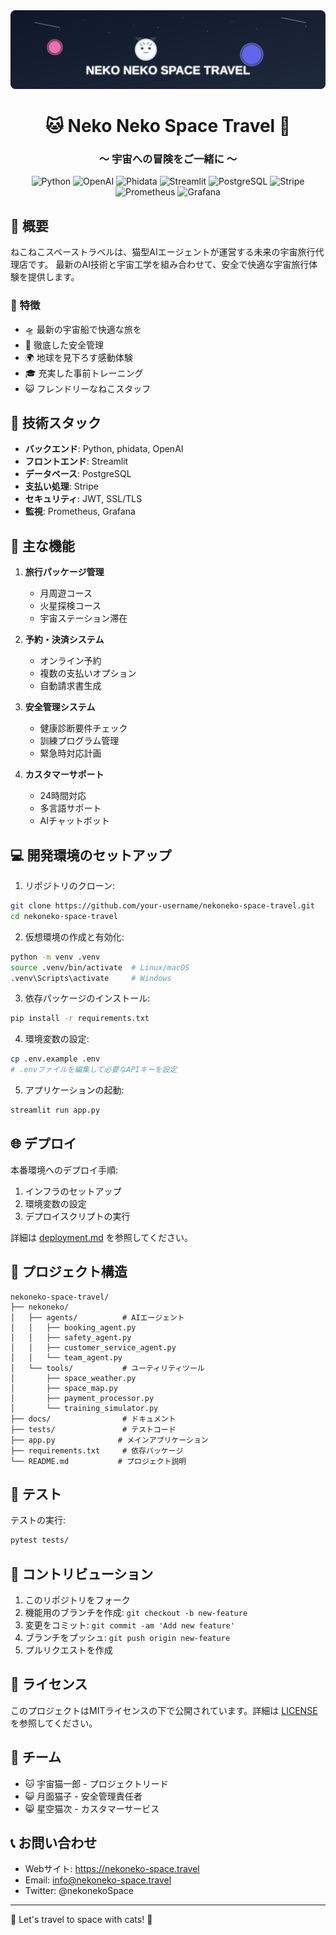 <div align="center">
  <img src="docs/header.svg" width="800">
  <h1>🐱 Neko Neko Space Travel 🚀</h1>
  <h3>～ 宇宙への冒険をご一緒に ～</h3>

  <p align="center">
    <img src="https://img.shields.io/badge/python-3670A0?style=for-the-badge&logo=python&logoColor=ffdd54" alt="Python">
    <img src="https://img.shields.io/badge/OpenAI-412991?style=for-the-badge&logo=openai&logoColor=white" alt="OpenAI">
    <img src="https://img.shields.io/badge/phidata-FF6B6B?style=for-the-badge&logo=python&logoColor=white" alt="Phidata">
    <img src="https://img.shields.io/badge/streamlit-FF4B4B?style=for-the-badge&logo=streamlit&logoColor=white" alt="Streamlit">
    <img src="https://img.shields.io/badge/postgresql-4169E1?style=for-the-badge&logo=postgresql&logoColor=white" alt="PostgreSQL">
    <img src="https://img.shields.io/badge/stripe-008CDD?style=for-the-badge&logo=stripe&logoColor=white" alt="Stripe">
    <img src="https://img.shields.io/badge/prometheus-E6522C?style=for-the-badge&logo=prometheus&logoColor=white" alt="Prometheus">
    <img src="https://img.shields.io/badge/grafana-F46800?style=for-the-badge&logo=grafana&logoColor=white" alt="Grafana">
  </p>
</div>

## 📘 概要

ねこねこスペーストラベルは、猫型AIエージェントが運営する未来の宇宙旅行代理店です。
最新のAI技術と宇宙工学を組み合わせて、安全で快適な宇宙旅行体験を提供します。

### 🌟 特徴

- 🛸 最新の宇宙船で快適な旅を
- 🏥 徹底した安全管理
- 🌍 地球を見下ろす感動体験
- 🎓 充実した事前トレーニング
- 😺 フレンドリーなねこスタッフ

## 🔧 技術スタック

- **バックエンド**: Python, phidata, OpenAI
- **フロントエンド**: Streamlit
- **データベース**: PostgreSQL
- **支払い処理**: Stripe
- **セキュリティ**: JWT, SSL/TLS
- **監視**: Prometheus, Grafana

## 🚀 主な機能

1. **旅行パッケージ管理**
   - 月周遊コース
   - 火星探検コース
   - 宇宙ステーション滞在

2. **予約・決済システム**
   - オンライン予約
   - 複数の支払いオプション
   - 自動請求書生成

3. **安全管理システム**
   - 健康診断要件チェック
   - 訓練プログラム管理
   - 緊急時対応計画

4. **カスタマーサポート**
   - 24時間対応
   - 多言語サポート
   - AIチャットボット

## 💻 開発環境のセットアップ

1. リポジトリのクローン:
```bash
git clone https://github.com/your-username/nekoneko-space-travel.git
cd nekoneko-space-travel
```

2. 仮想環境の作成と有効化:
```bash
python -m venv .venv
source .venv/bin/activate  # Linux/macOS
.venv\Scripts\activate     # Windows
```

3. 依存パッケージのインストール:
```bash
pip install -r requirements.txt
```

4. 環境変数の設定:
```bash
cp .env.example .env
# .envファイルを編集して必要なAPIキーを設定
```

5. アプリケーションの起動:
```bash
streamlit run app.py
```

## 🌐 デプロイ

本番環境へのデプロイ手順:

1. インフラのセットアップ
2. 環境変数の設定
3. デプロイスクリプトの実行

詳細は [deployment.md](docs/deployment.md) を参照してください。

## 📁 プロジェクト構造

```
nekoneko-space-travel/
├── nekoneko/
│   ├── agents/          # AIエージェント
│   │   ├── booking_agent.py
│   │   ├── safety_agent.py
│   │   ├── customer_service_agent.py
│   │   └── team_agent.py
│   └── tools/           # ユーティリティツール
│       ├── space_weather.py
│       ├── space_map.py
│       ├── payment_processor.py
│       └── training_simulator.py
├── docs/                # ドキュメント
├── tests/               # テストコード
├── app.py              # メインアプリケーション
├── requirements.txt     # 依存パッケージ
└── README.md           # プロジェクト説明
```

## 🧪 テスト

テストの実行:
```bash
pytest tests/
```

## 🤝 コントリビューション

1. このリポジトリをフォーク
2. 機能用のブランチを作成: `git checkout -b new-feature`
3. 変更をコミット: `git commit -am 'Add new feature'`
4. ブランチをプッシュ: `git push origin new-feature`
5. プルリクエストを作成

## 📄 ライセンス

このプロジェクトはMITライセンスの下で公開されています。詳細は [LICENSE](LICENSE) を参照してください。

## 👥 チーム

- 🐱 宇宙猫一郎 - プロジェクトリード
- 😺 月面猫子 - 安全管理責任者
- 😸 星空猫次 - カスタマーサービス

## 📞 お問い合わせ

- Webサイト: https://nekoneko-space.travel
- Email: info@nekoneko-space.travel
- Twitter: @nekonekoSpace

---

🌟 Let's travel to space with cats! 🚀